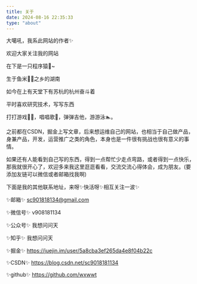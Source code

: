 ```yaml
---
title: 关于
date: 2024-08-16 22:35:33
type: "about"
---
```


大噶吼，我系此网站的作者✨

欢迎大家关注我的网站

在下是一只程序猿🐒~

生于鱼米🐠🍚之乡的湖南

如今在上有天堂下有苏杭的杭州奋斗着

平时喜欢研究技术，写写东西

打打游戏👨‍💻‍，唱唱歌🎤，弹弹吉他，游游泳🏊。



之前都在CSDN，掘金上写文章，后来想运维自己的网站，也相当于自己做产品，身兼产品，开发，运营推广之类的角色，本身也是一件很有挑战也很有意义的事情。



如果还有人能看到自己写的东西，得到一点帮忙少走点弯路，或者得到一点快乐，那我就很开心了，欢迎多来我这里逛逛看看，交流交流心得体会，成为朋友。(要添加友链可以微信或者邮箱找我啊)



下面是我的其他联系地址，来呀✨快活呀✨相互关注一波✨

✨邮箱✨     sc901818134@gmail.com

✨微信号✨  v908181134

✨公众号✨    我想问问天

✨知乎✨       我想问问天

✨掘金✨   https://juejin.im/user/5a8cba3ef265da4e8f04b22c

✨CSDN✨ https://blog.csdn.net/sc9018181134

✨github✨  https://github.com/wxwwt